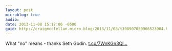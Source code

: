 ```yaml
---
layout: post
microblog: true
audio: 
date: 2013-11-08 15:17:06 -0500
guid: http://craigmcclellan.micro.blog/2013/11/08/t398907050966523904.html
---
```

What "no" means - thanks Seth Godin. [t.co/7WnKGn3Ql...](http://t.co/7WnKGn3Qlu)

